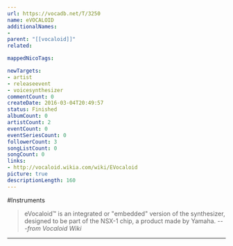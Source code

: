 ```yaml
---
url: https://vocadb.net/T/3250
name: eVOCALOID
additionalNames: 
- 
parent: "[[vocaloid]]"
related:

mappedNicoTags:

newTargets:
- artist
- releaseevent
- voicesynthesizer
commentCount: 0
createDate: 2016-03-04T20:49:57
status: Finished
albumCount: 0
artistCount: 2
eventCount: 0
eventSeriesCount: 0
followerCount: 3
songListCount: 0
songCount: 0
links: 
- http://vocaloid.wikia.com/wiki/EVocaloid
picture: true
descriptionLength: 160
---
```


#Instruments

>eVocaloid™ is an integrated or "embedded" version of the synthesizer, designed to be part of the NSX-1 chip, a product made by Yamaha.
>*---from Vocaloid Wiki*

---

